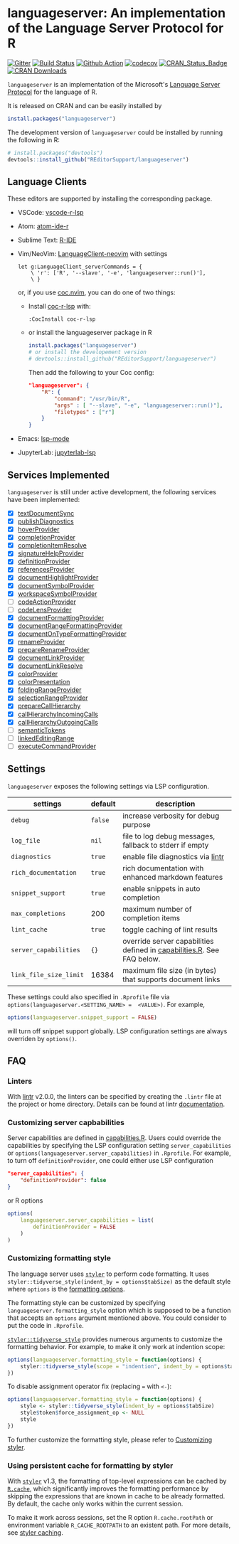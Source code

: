 # languageserver: An implementation of the Language Server Protocol for R

[![Gitter](https://badges.gitter.im/REditorSupport/community.svg)](https://gitter.im/REditorSupport/community?utm_source=badge&utm_medium=badge&utm_campaign=pr-badge)
[![Build Status](https://travis-ci.org/REditorSupport/languageserver.svg?branch=master)](https://travis-ci.org/REditorSupport/languageserver)
[![Github Action](https://github.com/REditorSupport/languageserver/workflows/build/badge.svg?branch=master)](https://github.com/REditorSupport/languageserver)
[![codecov](https://codecov.io/gh/REditorSupport/languageserver/branch/master/graph/badge.svg)](https://codecov.io/gh/REditorSupport/languageserver)
[![CRAN\_Status\_Badge](http://www.r-pkg.org/badges/version/languageserver)](https://cran.r-project.org/package=languageserver)
[![CRAN Downloads](http://cranlogs.r-pkg.org/badges/grand-total/languageserver)](https://cran.r-project.org/package=languageserver)

`languageserver` is an implementation of the Microsoft's [Language Server Protocol](https://microsoft.github.io/language-server-protocol/) for the language of R.

It is released on CRAN and can be easily installed by

```r
install.packages("languageserver")
```

The development version of `languageserver` could be installed by running the following in R:

```r
# install.packages("devtools")
devtools::install_github("REditorSupport/languageserver")
```

## Language Clients

These editors are supported by installing the corresponding package.

- VSCode: [vscode-r-lsp](https://github.com/REditorSupport/vscode-r-lsp)

- Atom: [atom-ide-r](https://github.com/REditorSupport/atom-ide-r)

- Sublime Text: [R-IDE](https://github.com/REditorSupport/sublime-ide-r)

- Vim/NeoVim: [LanguageClient-neovim](https://github.com/autozimu/LanguageClient-neovim) with settings

    ```vim
    let g:LanguageClient_serverCommands = {
        \ 'r': ['R', '--slave', '-e', 'languageserver::run()'],
        \ }
    ```

  or, if you use [coc.nvim](https://github.com/neoclide/coc.nvim), you can do one of two things:

    - Install [coc-r-lsp](https://github.com/neoclide/coc-r-lsp) with:

      ```vim
      :CocInstall coc-r-lsp
      ```

    - or install the languageserver package in R 

        ```r
        install.packages("languageserver")
        # or install the developement version
        # devtools::install_github("REditorSupport/languageserver")
        ```
      
      Then add the following to your Coc config:

        ```json
        "languageserver": {
            "R": {
                "command": "/usr/bin/R",
                "args" : [ "--slave", "-e", "languageserver::run()"],
                "filetypes" : ["r"]
            }
        }
        ```

- Emacs: [lsp-mode](https://github.com/emacs-lsp/lsp-mode)

- JupyterLab: [jupyterlab-lsp](https://github.com/krassowski/jupyterlab-lsp)

## Services Implemented

`languageserver` is still under active development, the following services have been implemented:

- [x] [textDocumentSync](https://microsoft.github.io/language-server-protocol/specifications/specification-current/#textDocument_synchronization)
- [x] [publishDiagnostics](https://microsoft.github.io/language-server-protocol/specifications/specification-current/#textDocument_publishDiagnostics)
- [x] [hoverProvider](https://microsoft.github.io/language-server-protocol/specifications/specification-current/#textDocument_hover)
- [x] [completionProvider](https://microsoft.github.io/language-server-protocol/specifications/specification-current/#textDocument_completion)
- [x] [completionItemResolve](https://microsoft.github.io/language-server-protocol/specifications/specification-current/#completionItem_resolve)
- [x] [signatureHelpProvider](https://microsoft.github.io/language-server-protocol/specifications/specification-current/#textDocument_signatureHelp)
- [x] [definitionProvider](https://microsoft.github.io/language-server-protocol/specifications/specification-current/#textDocument_definition)
- [x] [referencesProvider](https://microsoft.github.io/language-server-protocol/specifications/specification-current/#textDocument_references)
- [x] [documentHighlightProvider](https://microsoft.github.io/language-server-protocol/specifications/specification-current/#textDocument_documentHighlight)
- [x] [documentSymbolProvider](https://microsoft.github.io/language-server-protocol/specifications/specification-current/#textDocument_documentSymbol)
- [x] [workspaceSymbolProvider](https://microsoft.github.io/language-server-protocol/specifications/specification-current/#workspace_symbol)
- [ ] [codeActionProvider](https://microsoft.github.io/language-server-protocol/specifications/specification-current/#textDocument_codeAction)
- [ ] [codeLensProvider](https://microsoft.github.io/language-server-protocol/specifications/specification-current/#textDocument_codeLens)
- [x] [documentFormattingProvider](https://microsoft.github.io/language-server-protocol/specifications/specification-current/#textDocument_formatting)
- [x] [documentRangeFormattingProvider](https://microsoft.github.io/language-server-protocol/specifications/specification-current/#textDocument_rangeFormatting)
- [x] [documentOnTypeFormattingProvider](https://microsoft.github.io/language-server-protocol/specifications/specification-current/#textDocument_onTypeFormatting)
- [x] [renameProvider](https://microsoft.github.io/language-server-protocol/specifications/specification-current/#textDocument_rename)
- [x] [prepareRenameProvider](https://microsoft.github.io/language-server-protocol/specifications/specification-current/#textDocument_prepareRename)
- [x] [documentLinkProvider](https://microsoft.github.io/language-server-protocol/specifications/specification-current/#textDocument_documentLink)
- [x] [documentLinkResolve](https://microsoft.github.io/language-server-protocol/specifications/specification-current/#documentLink_resolve)
- [x] [colorProvider](https://microsoft.github.io/language-server-protocol/specifications/specification-current/#textDocument_documentColor)
- [x] [colorPresentation](https://microsoft.github.io/language-server-protocol/specifications/specification-current/#textDocument_colorPresentation)
- [x] [foldingRangeProvider](https://microsoft.github.io/language-server-protocol/specifications/specification-current/#textDocument_foldingRange)
- [x] [selectionRangeProvider](https://microsoft.github.io/language-server-protocol/specifications/specification-current/#textDocument_selectionRange)
- [x] [prepareCallHierarchy](https://microsoft.github.io/language-server-protocol/specifications/specification-current/#textDocument_prepareCallHierarchy)
- [x] [callHierarchyIncomingCalls](https://microsoft.github.io/language-server-protocol/specifications/specification-current/#callHierarchy_incomingCalls)
- [x] [callHierarchyOutgoingCalls](https://microsoft.github.io/language-server-protocol/specifications/specification-current/#callHierarchy_outgoingCalls)
- [ ] [semanticTokens](https://microsoft.github.io/language-server-protocol/specifications/specification-current/#textDocument_semanticTokens)
- [ ] [linkedEditingRange](https://microsoft.github.io/language-server-protocol/specifications/specification-current/#textDocument_linkedEditingRange)
- [ ] [executeCommandProvider](https://microsoft.github.io/language-server-protocol/specifications/specification-current/#workspace_executeCommand)

## Settings

`languageserver` exposes the following settings via LSP configuration.

settings | default | description
----     | -----   | -----
`debug`  | `false` | increase verbosity for debug purpose
`log_file` | `nil` | file to log debug messages, fallback to stderr if empty
`diagnostics` | `true` | enable file diagnostics via [lintr](https://github.com/jimhester/lintr)
`rich_documentation` | `true` | rich documentation with enhanced markdown features
`snippet_support` | `true` | enable snippets in auto completion
`max_completions` | 200 | maximum number of completion items
`lint_cache` | `true` | toggle caching of lint results
`server_capabilities` | `{}` | override server capabilities defined in [capabilities.R](https://github.com/REditorSupport/languageserver/blob/master/R/capabilities.R). See FAQ below.
`link_file_size_limit` | 16384 | maximum file size (in bytes) that supports document links

These settings could also specified in `.Rprofile` file via `options(languageserver.<SETTING_NAME> =  <VALUE>)`. For example, 

```r
options(languageserver.snippet_support = FALSE)
```
will turn off snippet support globally. LSP configuration settings are always overriden by `options()`.


## FAQ

### Linters

With [lintr](https://github.com/jimhester/lintr) v2.0.0, the linters can be specified by creating the `.lintr` file at the project or home directory. Details can be found at lintr [documentation](https://github.com/jimhester/lintr#project-configuration).

### Customizing server capbabilities

Server capabilities are defined in
[capabilities.R](https://github.com/REditorSupport/languageserver/blob/master/R/capabilities.R).
Users could override the capabilities by specifying the LSP configuration setting
`server_capabilities` or
`options(languageserver.server_capabilities)` in `.Rprofile`. For example, to turn off `definitionProvider`, one could either use LSP configuration
```json
"server_capabilities": {
    "definitionProvider": false
}
```
or R options 
```r
options(
    languageserver.server_capabilities = list(
        definitionProvider = FALSE
    )
)
```

### Customizing formatting style

The language server uses [`styler`](https://github.com/r-lib/styler) to perform code formatting. It uses `styler::tidyverse_style(indent_by = options$tabSize)` as the default style where `options` is the [formatting
options](https://microsoft.github.io/language-server-protocol/specifications/specification-3-14/#textDocument_formatting).

The formatting style can be customized by specifying `languageserver.formatting_style` option which
is supposed to be a function that accepts an `options` argument mentioned above. You could consider to put the code in `.Rprofile`.

[`styler::tidyverse_style`](<https://styler.r-lib.org/reference/tidyverse_style.html>) provides numerous arguments to customize the formatting behavior. For example, to make it only work at indention scope:

```r
options(languageserver.formatting_style = function(options) {
    styler::tidyverse_style(scope = "indention", indent_by = options$tabSize)
})
```

To disable assignment operator fix (replacing `=` with `<-`):

```r
options(languageserver.formatting_style = function(options) {
    style <- styler::tidyverse_style(indent_by = options$tabSize)
    style$token$force_assignment_op <- NULL
    style
})
```

To further customize the formatting style, please refer to [Customizing styler](https://styler.r-lib.org/articles/customizing_styler.html).

### Using persistent cache for formatting by styler

With [`styler`](https://github.com/r-lib/styler) v1.3, the formatting of top-level expressions
can be cached by [`R.cache`](https://github.com/HenrikBengtsson/R.cache), which significantly improves the formatting performance by skipping the expressions that are known in cache to be already formatted. By default, the cache only works within the current session.

To make it work across sessions, set the R option `R.cache.rootPath` or environment variable `R_CACHE_ROOTPATH` to an existent path. For more details, see [styler caching](https://styler.r-lib.org/reference/caching.html).
